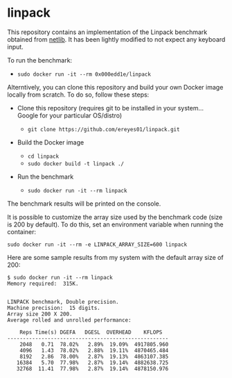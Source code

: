 # linpack

This repository contains an implementation of the Linpack benchmark obtained from [netlib](http://www.netlib.org/benchmark/linpackc.new). It has been lightly modified to not expect any keyboard input.

To run the benchmark:

- `sudo docker run -it --rm 0x000edd1e/linpack`

Alterntively, you can clone this repository and build your own Docker image locally from scratch. To do so, follow these steps:

- Clone this repository (requires git to be installed in your system... Google for your particular OS/distro)
  - `git clone https://github.com/ereyes01/linpack.git`

- Build the Docker image
  - `cd linpack`
  - `sudo docker build -t linpack ./`
  
- Run the benchmark
  - `sudo docker run -it --rm linpack`
  
The benchmark results will be printed on the console.

It is possible to customize the array size used by the benchmark code (size is 200 by default). To do this, set an environment variable when running the container:

`sudo docker run -it --rm -e LINPACK_ARRAY_SIZE=600 linpack`

Here are some sample results from my system with the default array size of 200:

```
$ sudo docker run -it --rm linpack
Memory required:  315K.


LINPACK benchmark, Double precision.
Machine precision:  15 digits.
Array size 200 X 200.
Average rolled and unrolled performance:

    Reps Time(s) DGEFA   DGESL  OVERHEAD    KFLOPS
----------------------------------------------------
    2048   0.71  78.02%   2.89%  19.09%  4917805.960
    4096   1.43  78.02%   2.88%  19.11%  4870465.484
    8192   2.86  78.00%   2.87%  19.13%  4863107.385
   16384   5.70  77.98%   2.87%  19.14%  4882638.725
   32768  11.41  77.98%   2.87%  19.14%  4878150.976
```
